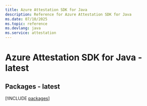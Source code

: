 ```yaml
---
title: Azure Attestation SDK for Java
description: Reference for Azure Attestation SDK for Java
ms.date: 07/10/2025
ms.topic: reference
ms.devlang: java
ms.service: attestation
---
```

# Azure Attestation SDK for Java - latest
## Packages - latest
[!INCLUDE [packages](attestation-index.md)]